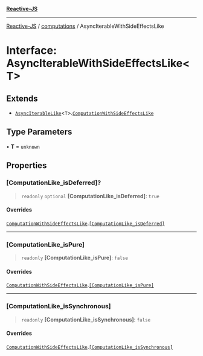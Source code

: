 [**Reactive-JS**](../../README.md)

***

[Reactive-JS](../../README.md) / [computations](../README.md) / AsyncIterableWithSideEffectsLike

# Interface: AsyncIterableWithSideEffectsLike\<T\>

## Extends

- [`AsyncIterableLike`](AsyncIterableLike.md)\<`T`\>.[`ComputationWithSideEffectsLike`](ComputationWithSideEffectsLike.md)

## Type Parameters

• **T** = `unknown`

## Properties

### \[ComputationLike\_isDeferred\]?

> `readonly` `optional` **\[ComputationLike\_isDeferred\]**: `true`

#### Overrides

[`ComputationWithSideEffectsLike`](ComputationWithSideEffectsLike.md).[`[ComputationLike_isDeferred]`](ComputationWithSideEffectsLike.md#computationlike_isdeferred)

***

### \[ComputationLike\_isPure\]

> `readonly` **\[ComputationLike\_isPure\]**: `false`

#### Overrides

[`ComputationWithSideEffectsLike`](ComputationWithSideEffectsLike.md).[`[ComputationLike_isPure]`](ComputationWithSideEffectsLike.md#computationlike_ispure)

***

### \[ComputationLike\_isSynchronous\]

> `readonly` **\[ComputationLike\_isSynchronous\]**: `false`

#### Overrides

[`ComputationWithSideEffectsLike`](ComputationWithSideEffectsLike.md).[`[ComputationLike_isSynchronous]`](ComputationWithSideEffectsLike.md#computationlike_issynchronous)
